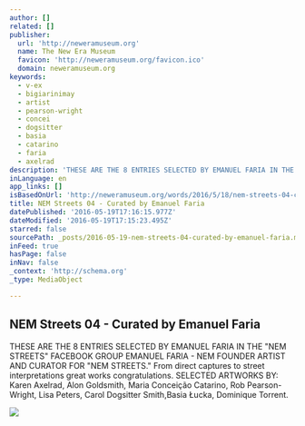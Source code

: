 ```yaml
---
author: []
related: []
publisher:
  url: 'http://neweramuseum.org'
  name: The New Era Museum
  favicon: 'http://neweramuseum.org/favicon.ico'
  domain: neweramuseum.org
keywords:
  - v-ex
  - bigiarinimay
  - artist
  - pearson-wright
  - concei
  - dogsitter
  - basia
  - catarino
  - faria
  - axelrad
description: 'THESE ARE THE 8 ENTRIES SELECTED BY EMANUEL FARIA IN THE "NEM STREETS" FACEBOOK GROUP EMANUEL FARIA - NEM FOUNDER ARTIST AND CURATOR FOR "NEM STREETS." From direct captures to street interpretations great works congratulations. SELECTED ARTWORKS BY: Karen Axelrad, Alon Goldsmith, Maria Conceição Catarino, Rob Pearson-Wright, Lisa Peters, Carol Dogsitter Smith,Basia Łucka, Dominique Torrent.'
inLanguage: en
app_links: []
isBasedOnUrl: 'http://neweramuseum.org/words/2016/5/18/nem-streets-04-curated-by-emanuel-faria'
title: NEM Streets 04 - Curated by Emanuel Faria
datePublished: '2016-05-19T17:16:15.977Z'
dateModified: '2016-05-19T17:15:23.495Z'
starred: false
sourcePath: _posts/2016-05-19-nem-streets-04-curated-by-emanuel-faria.md
inFeed: true
hasPage: false
inNav: false
_context: 'http://schema.org'
_type: MediaObject

---
```

<article style=""><h1>NEM Streets 04 - Curated by Emanuel Faria</h1><p>THESE ARE THE 8 ENTRIES SELECTED BY EMANUEL FARIA IN THE "NEM STREETS" FACEBOOK GROUP EMANUEL FARIA - NEM FOUNDER ARTIST AND CURATOR FOR "NEM STREETS." From direct captures to street interpretations great works congratulations. SELECTED ARTWORKS BY: Karen Axelrad, Alon Goldsmith, Maria Conceição Catarino, Rob Pearson-Wright, Lisa Peters, Carol Dogsitter Smith,Basia Łucka, Dominique Torrent.</p><img src="http://static1.squarespace.com/static/50e5b834e4b0837383d7bb18/50e5b834e4b0837383d7bb1f/573c969e2eeb8163482772e4/1463589099055/13265902_10209281365582286_2186221549687844753_n.jpg?format=1000w" /></article>